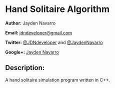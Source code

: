 Hand Solitaire Algorithm
========================

**Author:** Jayden Navarro

**Email:** jdndeveloper@gmail.com

**Twitter:** [@JDNdeveloper](https://twitter.com/JDNdeveloper) and [@JaydenNavarro](https://twitter.com/JaydenNavarro)

**Google+:** [Jayden Navarro](https://plus.google.com/u/0/112058447436164061508/posts)


## Description:
A hand solitaire simulation program written in C++.
